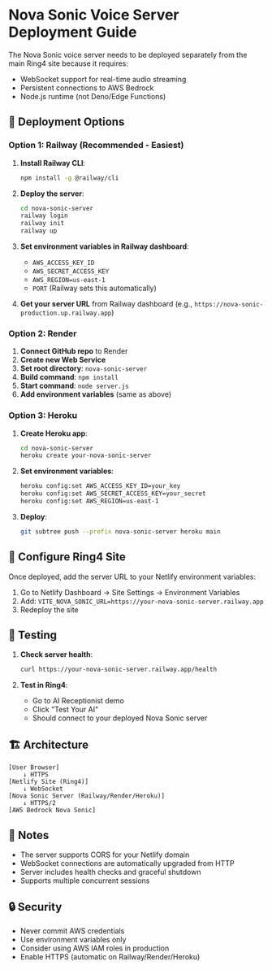 # Nova Sonic Voice Server Deployment Guide

The Nova Sonic voice server needs to be deployed separately from the main Ring4 site because it requires:
- WebSocket support for real-time audio streaming
- Persistent connections to AWS Bedrock
- Node.js runtime (not Deno/Edge Functions)

## 🚀 Deployment Options

### Option 1: Railway (Recommended - Easiest)

1. **Install Railway CLI**:
   ```bash
   npm install -g @railway/cli
   ```

2. **Deploy the server**:
   ```bash
   cd nova-sonic-server
   railway login
   railway init
   railway up
   ```

3. **Set environment variables in Railway dashboard**:
   - `AWS_ACCESS_KEY_ID`
   - `AWS_SECRET_ACCESS_KEY`
   - `AWS_REGION=us-east-1`
   - `PORT` (Railway sets this automatically)

4. **Get your server URL** from Railway dashboard (e.g., `https://nova-sonic-production.up.railway.app`)

### Option 2: Render

1. **Connect GitHub repo** to Render
2. **Create new Web Service**
3. **Set root directory**: `nova-sonic-server`
4. **Build command**: `npm install`
5. **Start command**: `node server.js`
6. **Add environment variables** (same as above)

### Option 3: Heroku

1. **Create Heroku app**:
   ```bash
   cd nova-sonic-server
   heroku create your-nova-sonic-server
   ```

2. **Set environment variables**:
   ```bash
   heroku config:set AWS_ACCESS_KEY_ID=your_key
   heroku config:set AWS_SECRET_ACCESS_KEY=your_secret
   heroku config:set AWS_REGION=us-east-1
   ```

3. **Deploy**:
   ```bash
   git subtree push --prefix nova-sonic-server heroku main
   ```

## 🔧 Configure Ring4 Site

Once deployed, add the server URL to your Netlify environment variables:

1. Go to Netlify Dashboard → Site Settings → Environment Variables
2. Add: `VITE_NOVA_SONIC_URL=https://your-nova-sonic-server.railway.app`
3. Redeploy the site

## 🧪 Testing

1. **Check server health**:
   ```bash
   curl https://your-nova-sonic-server.railway.app/health
   ```

2. **Test in Ring4**:
   - Go to AI Receptionist demo
   - Click "Test Your AI"
   - Should connect to your deployed Nova Sonic server

## 🏗️ Architecture

```
[User Browser] 
    ↓ HTTPS
[Netlify Site (Ring4)]
    ↓ WebSocket
[Nova Sonic Server (Railway/Render/Heroku)]
    ↓ HTTPS/2
[AWS Bedrock Nova Sonic]
```

## 📝 Notes

- The server supports CORS for your Netlify domain
- WebSocket connections are automatically upgraded from HTTP
- Server includes health checks and graceful shutdown
- Supports multiple concurrent sessions

## 🔒 Security

- Never commit AWS credentials
- Use environment variables only
- Consider using AWS IAM roles in production
- Enable HTTPS (automatic on Railway/Render/Heroku)